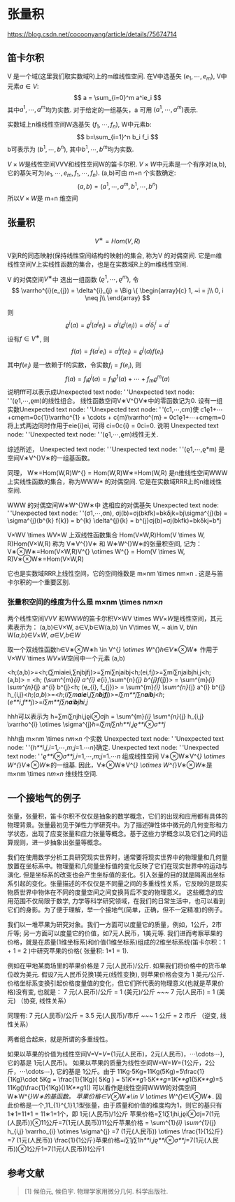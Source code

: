 # 张量积



https://blog.csdn.net/cocoonyang/article/details/75674714



 

## 笛卡尔积

V 是一个域(这里我们取实数域R)上的m维线性空间. 在V中选基矢 $(e_1,⋯,e_m)$, V中元素$a∈V$:
$$
a = \sum_{i=0}^m a^ie_i
$$
其中$a^1,⋯,a^m$均为实数. 对于给定的一组基矢，a 可用 $(a^1,⋯,a^m)$表示.

实数域上n维线性空间W选基矢 $(f_1,⋯,f_n)$, W中元素b:
$$
b=\sum_{i=1}^n b_i f_i
$$
b可表示为 $(b^1,⋯,b^n)$, 其中$b^1,⋯,b^m$均为实数.

$V×W$是线性空间VVV和线性空间W的笛卡尔积. $V×W$中元素是一个有序对(a,b), 它的基矢可为$(e_1,⋯,e_m,f_1,⋯,f_n)$. (a,b)可由 m+n 个实数确定:
$$
(a,b)=(a^1,⋯,a^m,b^1,⋯,b^n)
$$
所以$V×W$是 m+n 维空间

## 张量积

$$
V^∗=Hom(V,R)
$$

V到R的同态映射(保持线性空间结构的映射)的集合, 称为V 的对偶空间. 它是m维线性空间V上实线性函数的集合，也是在实数域R上的m维线性空间.

V 的对偶空间$V^∗$中 选出一组函数 $(ϱ^1,⋯,ϱ^m)$, 令
$$
 \varrho^{i}(e_{j}) = \delta^{i}_{j} =  \Big \{
\begin{array}{c} 
1, ~i = j\\
0, i \neq j\\
\end{array}
$$


则
$$
\varrho^{i}(a)  = \varrho^{i}(a^{j} e_{j}) = a^{j} (\varrho^{i}(e_{j}))  = a^{j} \delta^{i}_{j} =  a^{i}
$$
设有$f∈V^∗$​, 则
$$
f(a) = f(a^{i} e_{i})  = a^{i} f(e_{i}) = \varrho^{i}(a)  f(e_{i}) 
$$
其中$f(e_i)$ 是一依赖于f的实数，令实数$f_i=f(e_i)$, 则
$$
f(a) = f_{i}\varrho^{i}(a) =  f_{1}\varrho^{1}(a)  + \cdots +  f_{m}\varrho^{m}(a) 
$$
说明fff可以表示成Unexpected text node: '&ThinSpace;'Unexpected text node: '&ThinSpace;'(ϱ1,⋯,ϱm)的线性组合。
线性函数空间V∗V^{}V∗中的零函数记为0. 设有一组实数Unexpected text node: '&ThinSpace;'Unexpected text node: '&ThinSpace;'(c1​,⋯,cm​)使
c1ϱ1+⋯+cmϱm=0c{1}\varrho^{1} + \cdots + c{m}\varrho^{m} = 0c1​ϱ1+⋯+cm​ϱm=0
将上式两边同时作用于eie{i}ei​, 可得 ci=0c{i} = 0ci​=0. 说明 Unexpected text node: '&ThinSpace;'Unexpected text node: '&ThinSpace;'(ϱ1,⋯,ϱm)线性无关.

综述所述， Unexpected text node: '&ThinSpace;'Unexpected text node: '&ThinSpace;'(ϱ1,⋯,ϱ*m) 是空间V∗V^{}V∗的一组基函数。

同理，
W∗=Hom(W,R)W^{} = Hom(W,R)W∗=Hom(W,R)
是n维线性空间WWW上实线性函数的集合，称为WWW* 的对偶空间. 它是在实数域RRR上的n维线性空间.

WWW 的对偶空间W∗W^{}W∗中 选相应的对偶基矢 Unexpected text node: '&ThinSpace;'Unexpected text node: '&ThinSpace;'(σ1,⋯,σn),
σj(b)=σj(bkfk)=bkδjk=bj\sigma^{j}(b) = \sigma^{j}(b^{k} f{k}) = b^{k} \delta^{j}{k} = b^{j}σj(b)=σj(bkfk​)=bkδkj​=b*j

V×WV \times WV×W 上双线性函数集合 Hom(V×W,R)Hom(V \times W, R)Hom(V×W,R) 称为 V∗V^{}V∗ 和 W∗W^{}W∗的张量积空间, 记为：
V∗⊗W∗=Hom(V×W,R)V^{} \otimes W^{} = Hom(V \times W, R)V∗⊗W∗=Hom(V×W,R)

它也是实数域RRR上线性空间，它的空间维数是 m×nm \times nm×n . 这是与笛卡尔积的一个重要区别.

### 张量积空间的维度为什么是 m×nm \times n*m*×*n*

两个线性空间VV*V* 和WW*W*的笛卡尔积V×WV \times W*V*×*W*是线性空间，其元素表示为：
(a,b)∈V×W, a∈V,b∈W(a,b) \in V\times W, ~ a\in V, b\in W(*a*,*b*)∈*V*×*W*, *a*∈*V*,*b*∈*W*

取一个双线性函数h∈V∗⊗W∗h \in V^{*} \otimes W^{*}*h*∈*V*∗⊗*W*∗ 作用于 V×WV \times W*V*×*W*空间中一个元素 (a,b)

&lt;h;(a,b)>=&lt;h;(∑miaiei,∑njbjfj)>=∑mi∑njaibj&lt;h;(ei,fj)>=∑mi∑njaibjhi,j&lt;h; (a,b)&gt; = &lt;h; (\sum^{m}_{i} a^{i} e_{i},\sum^{n}_{j} b^{j}f_{j})&gt; = \sum^{m}_{i} \sum^{n}_{j} a^{i} b^{j}&lt;h; (e_{i}, f_{j})&gt; = \sum^{m}_{i} \sum^{n}_{j} a^{i} b^{j} h_{i,j}<*h*;(*a*,*b*)>=<*h*;(*i*∑*m**a**i**e**i*,*j*∑*n**b**j**f**j*)>=*i*∑*m**j*∑*n**a**i**b**j*<*h*;(*e**i*,*f**j*)>=*i*∑*m**j*∑*n**a**i**b**j**h**i*,*j*

hh*h*可以表示为
h=∑mi∑njhi,jϱi⊗σjh = \sum^{m}_{i} \sum^{n}_{j} h_{i,j} \varrho^{i} \otimes \sigma^{j}*h*=*i*∑*m*​*j*∑*n*​*h**i*,*j*​*ϱ**i*⊗*σ**j*

hh*h*由 m×nm \times n*m*×*n* 个实数 Unexpected text node: '&ThinSpace;'Unexpected text node: '&ThinSpace;'{*h**i*,*j*,*i*=1,⋯,*m*;*j*=1.⋯*n*}确定. Unexpected text node: '&ThinSpace;'Unexpected text node: '&ThinSpace;'*ϱ**i*⊗*σ**j*,*i*=1,⋯,*m*;*j*=1.⋯*n* 组成线性空间 V∗⊗W∗V^{*} \otimes W^{*}*V*∗⊗*W*∗的一组基. 因此，V∗⊗W∗V^{*} \otimes W^{*}*V*∗⊗*W*∗是 m×nm \times n*m*×*n* 维线性空间.

## 一个接地气的例子

张量，张量积，笛卡尔积不仅仅是抽象的数学概念，它们的出现和应用都有具体的物理背景。张量最初见于弹性力学研究中。为了描述弹性体中微元的几何变形和力学状态，出现了应变张量和应力张量等概念。基于这些力学概念以及它们之间的运算规则，进一步抽象出张量等概念。

我们在使用数学分析工具研究现实世界时，通常要将现实世界中的物理量和几何量放置在坐标系中。物理量和几何量坐标值的变化反映了它们在现实世界中的运动与演化. 但是坐标系的改变也会产生坐标值的变化。引入张量的目的就是隔离出坐标系引起的变化。张量描述的不仅仅是不同量之间的多重线性关系，它反映的是现实物质世界中物体在不同的度量空间之间变换背后不变的物理意义。 这些概念的应用范围不仅局限于数学, 力学等科学研究领域，在我们的日常生活中，也可以看到它们的身影。为了便于理解，举一个接地气(简单，正确，但不一定精准)的例子。

我们以一堆苹果为研究对象。我们一方面可以度量它的质量，例如，1公斤，2市斤等; 另一方面可以度量它的价值，如7元人民币，1美元等. 我们进而考察苹果的价格，就是在质量(1维坐标系)和价值(1维坐标系)组成的2维坐标系统(笛卡尔积：1 + 1 = 2 )中研究苹果的价格( 张量积: 1*1 = 1).

例如在甲地某商场里的苹果价格是 7 元(人民币)/公斤. 如果我们将价格中的货币单位改为美元. 假设7元人民币兑换1美元(线性变换), 则苹果价格会变为 1 美元/公斤. 价格坐标系变换引起价格度量值的变化，但它们所代表的物理意义(也就是苹果价格)没有变, 也就是：
7 元(人民币)/公斤 = 1 (美元)/公斤 ~~~ 7 元(人民币) = 1 (美元) （协变, 线性关系）

同理有:
7 元(人民币)/公斤 = 3.5 元(人民币)/市斤 ~~~ 1 公斤 = 2 市斤 （逆变, 线性关系）

两者组合起来，就是所谓的多重线性。

如果以苹果的价值为线性空间V=V=*V*={1元(人民币)，2元(人民币)，⋯\cdots⋯}, 它的基是 1元(人民币)。 如果以苹果的质量为线性空间W=W=*W*={1公斤，2公斤，⋯\cdots⋯}, 它的基是 1公斤。由于
11Kg⋅5Kg=11Kg(5Kg)=5\frac{1}{1Kg}\cdot 5Kg = \frac{1}{1Kg}( 5Kg ) = 51*K**g*1​⋅5*K**g*=1*K**g*1​(5*K**g*)=5
11Kg()\frac{1}{1Kg}()1*K**g*1​() 可以看作是线性空间WW*W*的对偶空间W∗W^{*}*W*∗的基函数。 苹果价格∈V⊗W∗\in V \otimes W^{*}∈*V*⊗*W*∗. 因此价格是一个,11_{1}^{,1}1,1​型张量，由于质量和价值的维度均为1，则它的基只有1∗1=11*1 = 11∗1=1个，即 1元(人民币)/1公斤
苹果价格=∑1i∑1jhi,jϱi⊗σj=7(1元(人民币))⊗11公斤=7(1元(人民币))11公斤苹果价格 = \sum^{1}_{i} \sum^{1}_{j} h_{i,j} \varrho_{i} \otimes \sigma^{j} =7 (1元(人民币)) \otimes \frac{1}{1公斤} =7 (1元(人民币)) \frac{1}{1公斤}苹果价格=*i*∑1​*j*∑1​*h**i*,*j*​*ϱ**i*​⊗*σ**j*=7(1元(人民币))⊗1公斤1​=7(1元(人民币))1公斤1​

## 参考文献

> [1] 候伯元, 候伯宇. 物理学家用微分几何. 科学出版社.